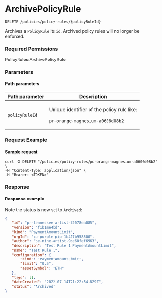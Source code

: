 # ArchivePolicyRule

`DELETE /policies/policy-rules/{policyRuleId}`

Archives a `PolicyRule` its `id`.  Archived policy rules will no longer be enforced.

### Required Permissions

PolicyRules:ArchivePolicyRule

### Parameters <a href="#parameters.1" id="parameters.1"></a>

#### Path parameters <a href="#path-parameters" id="path-parameters"></a>

| Path parameter | Description                                                                                          |
| -------------- | ---------------------------------------------------------------------------------------------------- |
| `policyRuleId` | <p>Unique identifier of the policy rule like:<br><br><code>pr-orange-magnesium-a0606d08b2</code></p> |

### Request Example <a href="#request-example.1" id="request-example.1"></a>

#### Sample request <a href="#sample-request" id="sample-request"></a>

```shell
curl -X DELETE "/policies/policy-rules/pc-orange-magnesium-a0606d08b2" \
-H "Content-Type: application/json" \
-H "Bearer: <TOKEN>"
```

### Response <a href="#response" id="response"></a>

#### Response example <a href="#response-example" id="response-example"></a>

Note the status is now set to `Archived`:

```json
{
   "id": "pr-tennessee-artist-f2078ea085",
   "version": "f1b1me4kd",
   "kind": "PaymentAmountLimit",
   "orgId": "cu-purple-pip-1b417b958500",
   "author": "oe-nine-artist-9de60fef6963",
   "description": "Test Rule 1 PaymentAmountLimit",
   "name": "Test Rule 1",
   "configuration": {
       "kind": "PaymentAmountLimit",
       "limit": "0.5",
       "assetSymbol": "ETH"
   },
   "tags": [],
   "dateCreated": "2022-07-14T21:22:54.829Z",
   "status": "Archived"
}
```



